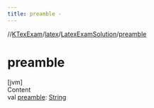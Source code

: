 ```yaml
---
title: preamble -
---
```

//[KTexExam](../../index.md)/[latex](../index.md)/[LatexExamSolution](index.md)/[preamble](preamble.md)



# preamble  
[jvm]  
Content  
val [preamble](preamble.md): [String](https://kotlinlang.org/api/latest/jvm/stdlib/kotlin/-string/index.html)  




